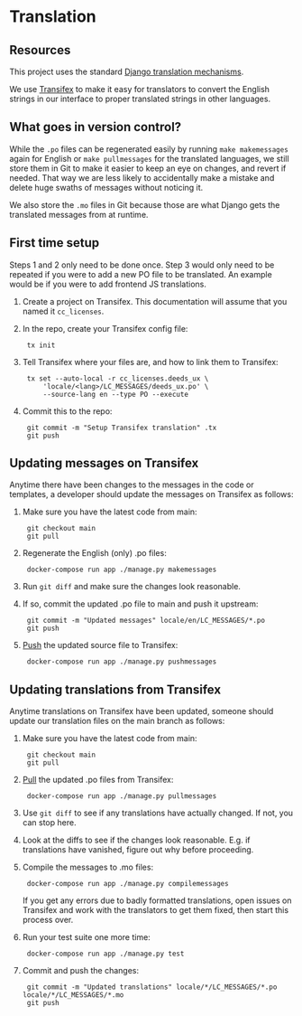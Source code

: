 # Translation

## Resources

This project uses the standard [Django translation
mechanisms](https://docs.djangoproject.com/en/stable/topics/i18n/).

We use [Transifex](https://www.transifex.com) to make it easy for translators
to convert the English strings in our interface to proper translated strings in
other languages.

## What goes in version control?

While the `.po` files can be regenerated easily by running `make makemessages`
again for English or `make pullmessages` for the translated languages, we still
store them in Git to make it easier to keep an eye on changes, and revert if
needed. That way we are less likely to accidentally make a mistake and delete
huge swaths of messages without noticing it.

We also store the `.mo` files in Git because those are what Django gets the
translated messages from at runtime.

## First time setup

Steps 1 and 2 only need to be done once. Step 3 would only need to be repeated
if you were to add a new PO file to be translated. An example would be if you
were to add frontend JS translations.

1. Create a project on Transifex. This documentation will assume that you named
   it `cc_licenses`.

2. In the repo, create your Transifex config file:

        tx init

3. Tell Transifex where your files are, and how to link them to Transifex:

        tx set --auto-local -r cc_licenses.deeds_ux \
            'locale/<lang>/LC_MESSAGES/deeds_ux.po' \
            --source-lang en --type PO --execute

4. Commit this to the repo:

        git commit -m "Setup Transifex translation" .tx
        git push

## Updating messages on Transifex

Anytime there have been changes to the messages in the code or templates, a
developer should update the messages on Transifex as follows:

1. Make sure you have the latest code from main:

        git checkout main
        git pull

2. Regenerate the English (only) .po files:

        docker-compose run app ./manage.py makemessages

3. Run `git diff` and make sure the changes look reasonable.

4. If so, commit the updated .po file to main and push it upstream:

        git commit -m "Updated messages" locale/en/LC_MESSAGES/*.po
        git push

5. [Push][transifex-push] the updated source file to Transifex:

        docker-compose run app ./manage.py pushmessages

[transifex-push]: http://support.transifex.com/customer/portal/articles/996211-pushing-new-translations

## Updating translations from Transifex

Anytime translations on Transifex have been updated, someone should update our
translation files on the main branch as follows:

1. Make sure you have the latest code from main:

        git checkout main
        git pull

2. [Pull][transifex-pull] the updated .po files from Transifex:

        docker-compose run app ./manage.py pullmessages

3. Use `git diff` to see if any translations have actually changed. If not, you
   can stop here.

4. Look at the diffs to see if the changes look reasonable. E.g. if
   translations have vanished, figure out why before proceeding.

5. Compile the messages to .mo files:

        docker-compose run app ./manage.py compilemessages

   If you get any errors due to badly formatted translations, open issues on
   Transifex and work with the translators to get them fixed, then start this
   process over.

6. Run your test suite one more time:

        docker-compose run app ./manage.py test

7. Commit and push the changes:

        git commit -m "Updated translations" locale/*/LC_MESSAGES/*.po locale/*/LC_MESSAGES/*.mo
        git push

[transifex-pull]: http://support.transifex.com/customer/portal/articles/996157-getting-translations
